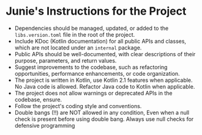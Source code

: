 # Junie's Instructions for the Project

- Dependencies should be managed, updated, or added to the `libs.version.toml` file in the root of the project.
- Include KDoc (Kotlin documentation) for all public APIs and classes, which are not located under an `internal`
  package.
- Public APIs should be well-documented, with clear descriptions of their purpose, parameters, and return values.
- Suggest improvements to the codebase, such as refactoring opportunities, performance enhancements, or code
  organization.
- The project is written in Kotlin, use Kotlin 2.1 features when applicable. No Java code is allowed. Refactor Java code
  to Kotlin when applicable.
- The project does not allow warnings or deprecated APIs in the codebase, ensure.
- Follow the project's coding style and conventions.
- Double bangs (!!) are NOT allowed in any condition, Even when a null check is present before using double bang. Always
  use null checks for defensive programming 
